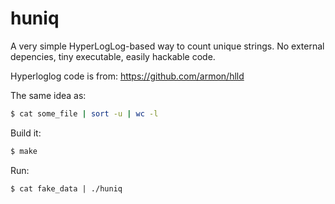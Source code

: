 huniq
=====

A very simple HyperLogLog-based way to count unique strings. 
No external depencies, tiny executable, easily hackable code.

Hyperloglog code is from: https://github.com/armon/hlld

The same idea as:
```bash
$ cat some_file | sort -u | wc -l
```

Build it:
```bash
$ make
```

Run:
```
$ cat fake_data | ./huniq
```
